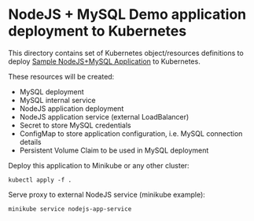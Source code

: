 # NodeJS + MySQL Demo application deployment to Kubernetes

This directory contains set of Kubernetes object/resources definitions to deploy [Sample NodeJS+MySQL Application](https://github.com/elisska/devops-helpers/tree/main/nodejs-mysql-demo-app) to Kubernetes.

These resources will be created:
* MySQL deployment
* MySQL internal service
* NodeJS application deployment
* NodeJS application service (external LoadBalancer)
* Secret to store MySQL credentials
* ConfigMap to store application configuration, i.e. MySQL connection details
* Persistent Volume Claim to be used in MySQL deployment

Deploy this application to Minikube or any other cluster:
```
kubectl apply -f .
```

Serve proxy to external NodeJS service (minikube example):
```
minikube service nodejs-app-service
```
